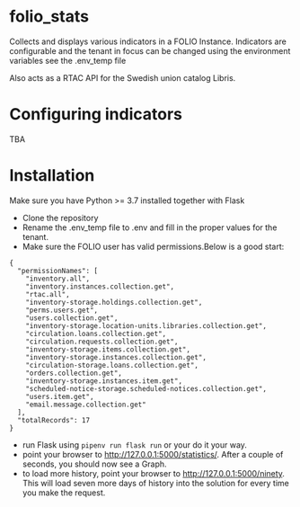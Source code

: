 # folio_stats

Collects and displays various indicators in a FOLIO Instance. Indicators are configurable and the tenant in focus can be changed using the environment variables see the .env_temp file

Also acts as a RTAC API for the Swedish union catalog Libris.

# Configuring indicators
TBA

# Installation
Make sure you have Python >= 3.7 installed together with Flask
- Clone the repository
- Rename the .env_temp file to .env and fill in the proper values for the tenant. 
- Make sure the FOLIO user has valid permissions.Below is a good start:
```
{
  "permissionNames": [
    "inventory.all",
    "inventory.instances.collection.get",
    "rtac.all",
    "inventory-storage.holdings.collection.get",
    "perms.users.get",
    "users.collection.get",
    "inventory-storage.location-units.libraries.collection.get",
    "circulation.loans.collection.get",
    "circulation.requests.collection.get",
    "inventory-storage.items.collection.get",
    "inventory-storage.instances.collection.get",
    "circulation-storage.loans.collection.get",
    "orders.collection.get",
    "inventory-storage.instances.item.get",
    "scheduled-notice-storage.scheduled-notices.collection.get",
    "users.item.get",
    "email.message.collection.get"
  ],
  "totalRecords": 17
}
```   
- run Flask using ```pipenv run flask run``` or your do it your way.
- point your browser to http://127.0.0.1:5000/statistics/. After a couple of seconds, you should now see a Graph.
- to load more history, point your browser to http://127.0.0.1:5000/ninety. This will load seven more days of history into the solution for every time you make the request.
